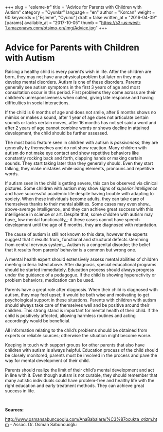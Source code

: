 +++
slug = "esleme-tr"
title = "Advice for Parents with Children with Autism"
category = "Oyunlar"
language = "en"
author = "Korcan"
weight = 60
keywords = ["Eşleme", "Oyunu"]
draft = false
written_at = "2016-04-09"
[params]
available_at = "2017-10-05"
thumb = "https://s3-us-west-1.amazonaws.com/otsimo-en/img/Advice.jpg"
+++


# Advice for Parents with Children with Autism

Raising a healthy child is every parent’s wish in life. After the children are born, they may not have any physical problem but later on they may develop mental disorders. Autism is one of these disorders. Parents generally see autism symptoms in the first 3 years of age and most consultation occur in this period. First problems they come across are their children’s unresponsiveness when called, giving late response and having difficulties in social interactions.

If the child is 6 months of age and does not smile, after 9 months shows no mimics or makes a sound, after 1 year of age does not articulate certain sounds or lacks certain moves, after 16 months has not yet said a word and after 2 years of age cannot combine words or shows decline in attained development, the child should be further assessed.


The most basic feature seen in children with autism is _passiveness_; they are generally by themselves and do not show reaction. Many children with autism do not make eye contact and show repetitive behaviors like constantly rocking back and forth, clapping hands or making certain sounds. They start taking later than they generally should. Even they start talking, they make mistakes while using elements, pronouns and repetitive words.

If autism seen in the child is getting severe, this can be observed via clinical pictures. Some children with autism may show signs of _superior intelligence_ and have successful academic life despite having trouble with adapting to society. When these individuals become adults, they can take care of themselves thanks to their mental abilities. Some cases may even show_ above-average intelligence_ and they can achieve great success with this intelligence in science or art. Despite that, some children with autism may have_ low mental functionality_; if these cases cannot have speech development until the age of 6 months, they are diagnosed with retardation.

The cause of autism is still not known to this date, however the experts suggest that it results from_ functional and structural defects stemming from central nervous system_. Autism is a congenital disorder; the belief that it results from parents’ behavior is a common but wrong one.

A mental health expert should extensively assess mental abilities of children meeting criteria listed above. After diagnosis, special educational programs should be started immediately. Education process should always progress under the guidance of a pedagogue. If the child is showing hyperactivity or problem behaviors, medication can be used.

Parents have a great role after diagnosis. When their child is diagnosed with autism, they may feel upset; it would be both wise and motivating to get psychological support in these situations. Parents with children with autism should always take care of themselves well and be positive around their children. This strong stand is important for mental health of their child. If the child is positively affected, allowing harmless routines and acting accordingly would be beneficial.

All information relating to the child’s problems should be obtained from experts or reliable sources; otherwise the situation might become worse.

Keeping in touch with support groups for other parents that also have children with autism is always helpful. Education process of the child should be closely monitored; parents must be involved in the process and pave the way for mental development of their child.

Parents should realize the limit of their child’s mental development and act in line with it. Even though autism is not curable, they should remember that many autistic individuals could have problem-free and healthy life with the right education and early treatment methods. They can achieve great success in life.

 

**Sources:**

http://www.osmansabuncuoglu.com/AnaBabalara/%C3%87ocukta_otizm.htm - Assoc. Dr. Osman Sabuncuoğlu
